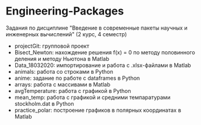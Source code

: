# Engineering-Packages
Задания по дисциплине "Введение в современные пакеты научных и инженерных вычислений" (2 курс, 4 семестр)
- projectGit: групповой проект
- Bisect_Newton: нахождение решения f(x) = 0 по методу половинного деления и методу Ньютона в Matlab
- Data_18032020: импортирование и работа с .xlsx-файлами в Matlab
- animals: работа со строками в Python
- anime: задание по работе с dataframes в Python
- arrays: работа с массивами в Matlab
- avgTemperature: работа с графикой в Python
- mean_temp: работа с графикой и средними темпаратурами stockholm.dat в Python
- practice_polar: построение графиков в полярных координатах в Matlab
